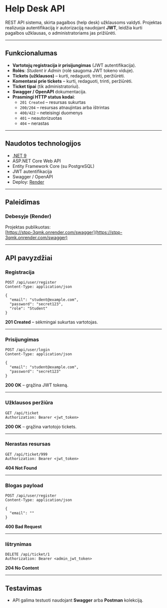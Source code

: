 # Help Desk API

REST API sistema, skirta pagalbos (help desk) užklausoms valdyti. Projektas realizuoja autentifikaciją ir autorizaciją naudojant **JWT**, leidžia kurti pagalbos užklausas, o administratoriams jas prižiūrėti.

---

## Funkcionalumas
- **Vartotojų registracija ir prisijungimas** (JWT autentifikacija).  
- **Rolės**: *Student* ir *Admin* (rolė saugoma JWT tokeno viduje).  
- **Tickets (užklausos)** – kurti, redaguoti, trinti, peržiūrėti.  
- **Komentarai prie tickets** – kurti, redaguoti, trinti, peržiūrėti.  
- **Ticket tipai** (tik administratoriui).  
- **Swagger / OpenAPI** dokumentacija.  
- **Prasmingi HTTP status kodai**:  
  - `201 Created` – resursas sukurtas  
  - `200/204` – resursas atnaujintas arba ištrintas  
  - `400/422` – neteisingi duomenys  
  - `401` – neautorizuotas  
  - `404` – nerastas  

---

## Naudotos technologijos
- [.NET 9](https://dotnet.microsoft.com/)
- ASP.NET Core Web API
- Entity Framework Core (su PostgreSQL)
- JWT autentifikacija
- Swagger / OpenAPI
- Deploy: [Render](https://render.com)

---

## Paleidimas
### Debesyje (Render)
Projektas publikuotas:  
[https://stpp-3qmk.onrender.com/swagger](https://stpp-3qmk.onrender.com/swagger)

---

## API pavyzdžiai

### Registracija
```http
POST /api/user/register
Content-Type: application/json

{
  "email": "student@example.com",
  "password": "secret123",
  "role": "Student"
}
```
**201 Created** – sėkmingai sukurtas vartotojas.

---

### Prisijungimas
```http
POST /api/user/login
Content-Type: application/json

{
  "email": "student@example.com",
  "password": "secret123"
}
```
**200 OK** – grąžina JWT tokeną.

---

### Užklausos peržiūra
```http
GET /api/ticket
Authorization: Bearer <jwt_token>
```
**200 OK** – grąžina vartotojo tickets.

---

### Nerastas resursas
```http
GET /api/ticket/999
Authorization: Bearer <jwt_token>
```
**404 Not Found**

---

### Blogas payload
```http
POST /api/user/register
Content-Type: application/json

{
  "email": ""
}
```
**400 Bad Request**

---

### Ištrynimas
```http
DELETE /api/ticket/1
Authorization: Bearer <admin_jwt_token>
```
**204 No Content**

---

## Testavimas
- API galima testuoti naudojant **Swagger** arba **Postman** kolekciją.  
